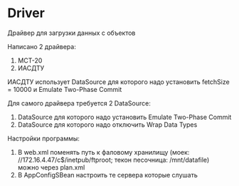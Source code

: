 # Driver
Драйвер для загрузки данных с объектов

Написано 2 драйвера:
1. МСТ-20
2. ИАСДТУ

ИАСДТУ использует DataSource для которого надо установить fetchSize = 10000 и Emulate Two-Phase Commit

Для самого драйвера требуется 2 DataSource:
1. DataSource для которого надо установить Emulate Two-Phase Commit
2. DataSource для которого надо отключить Wrap Data Types

Настройки программы:
1. В web.xml поменять путь к фаловому хранилищу (моек: //172.16.4.47/c$/inetpub/ftproot; текон песочница: /mnt/datafile) 
можно через plan.xml
2. В AppConfigSBean настроить те сервера которые слушать
